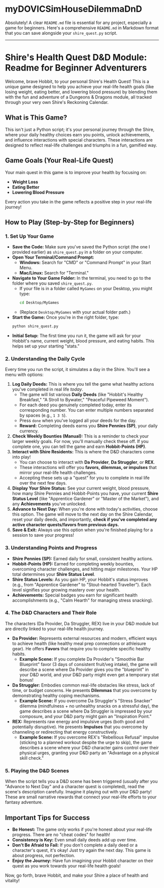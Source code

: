 # myDOVICSimHouseDilemmaDnD

Absolutely! A clear `README.md` file is essential for any project, especially a game for beginners. Here's a comprehensive `README.md` in Markdown format that you can save alongside your `shire_quest.py` script.

---

# Shire's Health Quest D&D Module: Readme for Beginner Adventurers

Welcome, brave Hobbit, to your personal Shire's Health Quest! This is a unique game designed to help you achieve your real-life health goals (like losing weight, eating better, and lowering blood pressure) by blending them with the fun and adventure of a Dungeons & Dragons module, all tracked through your very own Shire's Reckoning Calendar.

## What is This Game?

This isn't just a Python script; it's your personal journey through the Shire, where your daily healthy choices earn you points, unlock achievements, and influence interactions with special characters. These interactions are designed to reflect real-life challenges and triumphs in a fun, gamified way.

## Game Goals (Your Real-Life Quest)

Your main quest in this game is to improve your health by focusing on:

* **Weight Loss**
* **Eating Better**
* **Lowering Blood Pressure**

Every action you take in the game reflects a positive step in your real-life journey!

## How to Play (Step-by-Step for Beginners)

### 1. Set Up Your Game

* **Save the Code:** Make sure you've saved the Python script (the one I provided earlier) as `shire_quest.py` in a folder on your computer.
* **Open Your Terminal/Command Prompt:**
    * **Windows:** Search for "CMD" or "Command Prompt" in your Start Menu.
    * **Mac/Linux:** Search for "Terminal."
* **Navigate to Your Game Folder:** In the terminal, you need to go to the folder where you saved `shire_quest.py`.
    * If your file is in a folder called `MyGames` on your Desktop, you might type:
        ```bash
        cd Desktop/MyGames
        ```
    * (Replace `Desktop/MyGames` with your actual folder path.)
* **Start the Game:** Once you're in the right folder, type:
    ```bash
    python shire_quest.py
    ```
* **Initial Setup:** The first time you run it, the game will ask for your Hobbit's name, current weight, blood pressure, and eating habits. This helps set up your starting "stats."

### 2. Understanding the Daily Cycle

Every time you run the script, it simulates a day in the Shire. You'll see a menu with options:

1.  **Log Daily Deeds:** This is where you tell the game what healthy actions you've completed in real life *today*.
    * The game will list various **Daily Deeds** (like "Hobbit's Healthy Breakfast," "A Stroll to Bywater," "Peaceful Pipeweed Moment").
    * For each deed you genuinely completed today, enter its corresponding number. You can enter multiple numbers separated by spaces (e.g., `1 3 5`).
    * Press `done` when you've logged all your deeds for the day.
    * **Reward:** Completing deeds earns you **Shire Pennies (SP)**, your daily currency.
2.  **Check Weekly Bounties (Manual):** This is a reminder to check your larger weekly goals. For now, you'll manually check these off. If you complete one, you can tell the game and earn **Hobbit-Points (HP)**.
3.  **Interact with Shire Residents:** This is where the D&D characters come into play!
    * You can choose to interact with **Da Provider**, **Da Struggler**, or **REX**.
    * These interactions will offer you **favors, dilemmas, or impulses** that mirror your real-life health challenges.
    * Accepting these sets up a "quest" for you to complete in real life over the next few days.
4.  **Display Your Shire Status:** See your current weight, blood pressure, how many Shire Pennies and Hobbit-Points you have, your current **Shire Status Level** (like "Apprentice Gardener" or "Master of the Market"), and any **Achievements** you've unlocked.
5.  **Advance to Next Day:** When you're done with today's activities, choose this option. The game will move to the next day on the Shire Calendar, reset your daily deeds, and importantly, **check if you've completed any active character quests/favors from previous days.**
6.  **Save & Exit:** Always use this option when you're finished playing for a session to save your progress!

### 3. Understanding Points and Progress

* **Shire Pennies (SP):** Earned daily for small, consistent healthy actions.
* **Hobbit-Points (HP):** Earned for completing weekly bounties, overcoming character challenges, and hitting major milestones. Your HP total determines your **Shire Status Level**.
* **Shire Status Levels:** As you gain HP, your Hobbit's status improves (e.g., from "Apprentice Gardener" to "Stout-hearted Traveller"). Each level signifies your growing mastery over your health.
* **Achievements:** Special badges you earn for significant health accomplishments (e.g., "Calm Hearth" for managing stress snacking).

### 4. The D&D Characters and Their Role

The characters (Da Provider, Da Struggler, REX) live in your D&D module but are directly linked to your real-life health journey.

* **Da Provider:** Represents external resources and modern, efficient ways to achieve health (like healthy meal prep connections or athleisure gear). He offers **Favors** that require you to complete specific healthy habits.
    * **Example Scene:** If you complete Da Provider's "Smoothie Bar Blueprint" favor (3 days of consistent fruit/veg intake), the game will describe a scene where Da Provider gives you the "blueprint" in your D&D world, and your D&D party might even get a temporary stat bonus!
* **Da Struggler:** Embodies common real-life obstacles like stress, lack of time, or budget concerns. He presents **Dilemmas** that you overcome by demonstrating healthy coping mechanisms.
    * **Example Scene:** If you overcome Da Struggler's "Stress Snacker" dilemma (mindfulness + no unhealthy snacks on a stressful day), the game describes a scene where Da Struggler is impressed by your composure, and your D&D party might gain an "Inspiration Point."
* **REX:** Represents raw energy and impulsive urges (both good and potentially disruptive). He presents **Impulses** that you overcome by channeling or redirecting that energy constructively.
    * **Example Scene:** If you overcome REX's "Rebellious Refusal" impulse (sticking to a planned workout despite the urge to skip), the game describes a scene where your D&D character gains control over their physical urges, granting your D&D party an "Advantage on a physical skill check."

### 5. Playing the D&D Scenes

When the script tells you a D&D scene has been triggered (usually after you "Advance to Next Day" and a character quest is completed), read the scene's description carefully. Imagine it playing out with your D&D party! These are small narrative rewards that connect your real-life efforts to your fantasy adventure.

## Important Tips for Success

* **Be Honest:** The game only works if you're honest about your real-life progress. There are no "cheat codes" for health!
* **Consistency is Key:** Even small daily deeds add up over time.
* **Don't Be Afraid to Fail:** If you don't complete a daily deed or a character's quest, it's okay! Just try again the next day. This game is about progress, not perfection.
* **Enjoy the Journey:** Have fun imagining your Hobbit character on their quest as you work towards your real-life health goals!

Now, go forth, brave Hobbit, and make your Shire a place of health and vitality!
